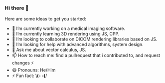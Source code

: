 ### Hi there 👋

Here are some ideas to get you started:

- 🔭 I’m currently working on a medical imaging software.
- 🌱 I’m currently learning 3D rendering using JS, CPP.
- 👯 I’m looking to collaborate on DICOM rendering libraries based on JS.
- 🤔 I’m looking for help with advanced algorithms, system design.
- 💬 Ask me about vector calculus, JS.
- 📫 How to reach me: find a pullrequest that i contributed to, and request changes ⚡️
- 😄 Pronouns: He/Him
- ⚡ Fun fact: \\__(- -)__/


